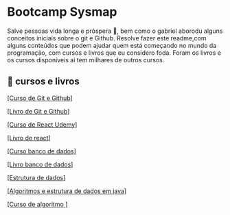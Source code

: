 
# Bootcamp Sysmap
Salve pessoas vida longa e próspera  🖖, bem como o gabriel aborodu alguns conceitos iniciais sobre o git e Github.
Resolve fazer este readme,com alguns conteúdos  que podem ajudar quem está  começando  no mundo da programação, com cursos e livros que eu considero foda.
Foram os livros e os cursos disponíveis  ai tem milhares de outros cursos.
## 🔗  cursos e livros
[[Curso de Git e Github]](https://www.cursoemvideo.com/curso/curso-de-git-e-github/)                      

[[Livro de Git e Github]](https://www.casadocodigo.com.br/products/livro-git-github)  

[[Curso de React Udemy]](https://www.udemy.com/course/curso-de-reactjs-nextjs-completo-do-basico-ao-avancado/) 

[[Livro de react]](https://www.casadocodigo.com.br/products/livro-react-native?_pos=1&_sid=a1902c346&_ss=r)

[[Curso banco de dados]](https://www.udemy.com/course/bancos-de-dados-relacionais-basico-avancado/)

[[Livro banco de dados]](https://www.casadocodigo.com.br/products/livro-banco-mysql?_pos=2&_sid=f6e6f953a&_ss=r)

[[Estrutura de dados]](https://www.casadocodigo.com.br/products/livro-elasticsearch?_pos=4&_sid=e7c72ffc7&_ss=r)

[[Algoritmos  e estrutura de dados em java]](https://www.casadocodigo.com.br/products/livro-algoritmos-java?_pos=1&_sid=2e540e645&_ss=r)

[[Curso de algoritmo ]](https://www.cursoemvideo.com/curso/curso-de-algoritmo/)
